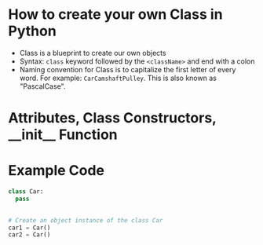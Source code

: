 # How to create your own Class in Python
- Class is a blueprint to create our own objects
- Syntax: `class` keyword followed by the `<className>` and end with a colon
- Naming convention for Class is to capitalize the first letter of every word.
For example: `CarCamshaftPulley`. This is also known as "PascalCase".

# Attributes, Class Constructors, \_\_init\_\_ Function





# Example Code
```python
class Car:
  pass
  

# Create an object instance of the class Car
car1 = Car()
car2 = Car()
```

